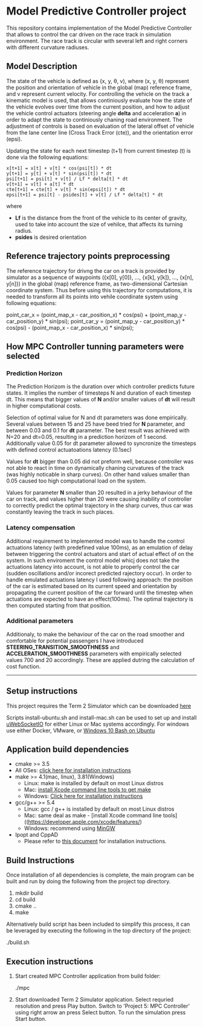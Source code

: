 # Model Predictive Controller project

This repository contains implementation of the Model Predictive Controller that allows to control the car driven on the race track in simulation environment. The race track is circular with several left and right corners with different curvature radiuses.

## Model Description

The state  of the vehicle is defined as {x, y, θ, v), where (x, y, θ) represent the position and orientation of vehicle in the global (map) reference frame, and v represent current velocity. For controlling the vehicle on the track a kinematic model is used, that allows continiously evaluate how the state of the vehicle evolves over time from the current position, and how to adjust the vehicle control actuators (steering angle **delta** and acceleration **a**) in order to adapt the state to continiously chaning road environment. The adjustment of controls is based on evaluation of the lateral offset of vehicle from the lane center line (Cross Track Error (cte)), and the orientation error (epsi). 

Updating the state for each next timestep (t+1) from current timestep (t) is done via the following equations:

    x[t+1] = x[t] + v[t] * cos(psi[t]) * dt
    y[t+1] = y[t] + v[t] * sin(psi[t]) * dt
    psi[t+1] = psi[t] + v[t] / Lf * delta[t] * dt
    v[t+1] = v[t] + a[t] * dt
    cte[t+1] = cte[t] + v[t] * sin(epsi[t]) * dt
    epsi[t+1] = psi[t] - psides[t] + v[t] / Lf * delta[t] * dt

where 
 - **Lf** is the distance from the front of the vehicle to its center of gravity, used to take into account the size of vehilce, that affects its turning radius.
- **psides** is desired orientation

## Reference trajectory points preprocessing

The reference trajectory for drivng the car on a track is provided by simulator as a sequence of waypoints ({x[0], y[0]}, ..., {x[k], y[k]}, ..., {x[n], y[n]}) in the global (map) reference frame, as two-dimensional Cartesian coordinate system. Thus before using this trajectory for computations, it is needed to transform all its points into vehile coordinate system using following equations:

   point_car_x = (point_map_x - car_position_x) * cos(psi) + (point_map_y - car_position_y) * sin(psi);
   point_car_y = (point_map_y - car_position_y) * cos(psi) - (point_map_x - car_position_x) * sin(psi);


## How MPC Controller tunning parameters were selected

### Prediction Horizon

The Prediction Horizom is the duration over which controller predicts future states. It implies the number of timesteps N and duration of each timestep dt. This means that bigger values of **N** and/or smaller values of **dt** will result in higher computational costs.

Selection of optimal value for N and dt parameters was done empirically. Several values between 15 and 25 have beed tried for **N** parameter, and between 0.03 and 0.1 for **dt** parameter. The best result was achieved with N=20 and dt=0.05, resulting in a prediction horizom of 1 second. Additionally value 0.05 for dt parameter allowed to syncronize the timesteps with defined  control actuatoations latency (0.1sec)

Values for **dt** bigger than 0.05 did not preform well, because controller was not able to react in time on dynamically chaning curvatures of the track (was highly noticable in sharp curves). On other hand values smaller than 0.05 caused too high computational load on the system. 

Values for parameter **N** smaller than 20 resulted in a jerky behaviour of the car on track, and values higher than 20 were causing inability of controller to correctly predict the optimal trajectory in the sharp curves, thus car was constantly leaving the track in such places.

### Latency compensation

Additional requirement to implemented model was to handle the control actuations latency (with predefined value 100ms), as an emulation of delay between triggering the control actuators and start of actual effect of on the system. 
In such enviroment the control model whicj does not take the actuations latency into account, is not able to properly control the car (sudden oscillations and/or incorect predicted rajectory occur). In order to 
handle emulated actuations latency I used following approach: the position of the car is estimated based on its current speed and orientation by propagating the current position of the car forward until the timestep  when actuations are expected to have an effect(100ms). The optimal trajectory is then computed starting from that position.

### Additional parameters

Additionaly, to make the behaviour of the car on the road smoother and comfortable for potential passengers I have introduced **STEERING_TRANSITION_SMOOTHNESS** and **ACCELERATION_SMOOTHNESS** parameters with empirically selected values 700 and 20 accordingly. These are applied dutring the calculation of cost function.

---

## Setup instructions

This project requires the Term 2 Simulator which can be downloaded [here](https://github.com/udacity/self-driving-car-sim/releases)

Scripts install-ubuntu.sh and install-mac.sh can be used to set up and install [uWebSocketIO](https://github.com/uWebSockets/uWebSockets) for either Linux or Mac systems accordingly. For windows use either Docker, VMware, or [Windows 10 Bash on Ubuntu](https://www.howtogeek.com/249966/how-to-install-and-use-the-linux-bash-shell-on-windows-10/)

## Application build dependencies

* cmake >= 3.5
 * All OSes: [click here for installation instructions](https://cmake.org/install/)
* make >= 4.1(mac, linux), 3.81(Windows)
  * Linux: make is installed by default on most Linux distros
  * Mac: [install Xcode command line tools to get make](https://developer.apple.com/xcode/features/)
  * Windows: [Click here for installation instructions](http://gnuwin32.sourceforge.net/packages/make.htm)
* gcc/g++ >= 5.4
  * Linux: gcc / g++ is installed by default on most Linux distros
  * Mac: same deal as make - [install Xcode command line tools]((https://developer.apple.com/xcode/features/)
  * Windows: recommend using [MinGW](http://www.mingw.org/)
* Ipopt and CppAD
  * Please refer to [this document](https://github.com/udacity/CarND-MPC-Project/blob/master/install_Ipopt_CppAD.md) for installation instructions.



## Build Instructions

Once installation of all dependencies is complete, the main program can be built and run by doing the following from the project top directory.

1. mkdir build
2. cd build
3. cmake ..
4. make

Alternatively build script has been included to simplify this process, it can be leveraged by executing the following in the top directory of the project:

   ./build.sh
   
## Execution instructions

1. Start created MPC Controller application from build folder:
  
   ./mpc
   
2. Start downloaded Term 2 Simulator application. Select requried resolution and press Play button.
   Switch to 'Project 5: MPC Controller' using right arrow an press Select button.
   To run the simulation press Start button. 
